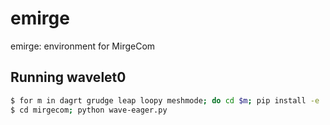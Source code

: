 # emirge

emirge: environment for MirgeCom


## Running wavelet0

```bash
$ for m in dagrt grudge leap loopy meshmode; do cd $m; pip install -e .; cd ..; done
$ cd mirgecom; python wave-eager.py
```
